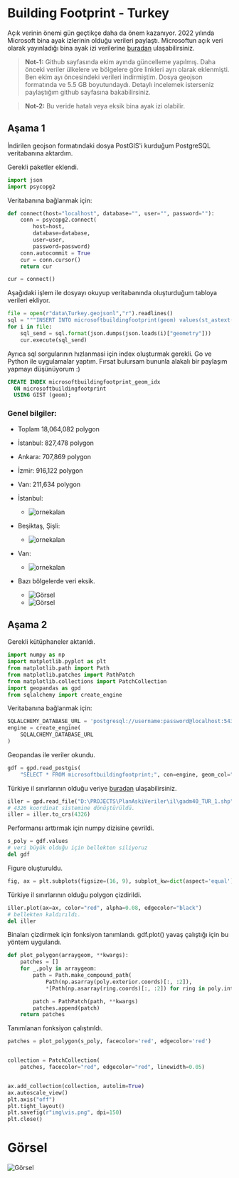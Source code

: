 # Building Footprint - Turkey

Açık verinin önemi gün geçtikçe daha da önem kazanıyor. 2022 yılında Microsoft bina ayak izlerinin olduğu verileri paylaştı.
Microsoftun açık veri olarak yayınladığı bina ayak izi verilerine [buradan](https://github.com/microsoft/GlobalMLBuildingFootprints) ulaşabilirsiniz. 

>  **Not-1:** Github sayfasında ekim ayında güncelleme yapılmış. Daha önceki veriler ülkelere ve bölgelere göre linkleri ayrı olarak eklenmişti. Ben ekim ayı öncesindeki verileri indirmiştim. Dosya geojson formatında ve 5.5 GB boyutundaydı. Detaylı incelemek isterseniz paylaştığım github sayfasına bakabilirsiniz.

>  **Not-2:** Bu veride hatalı veya eksik bina ayak izi olabilir.


## Aşama 1
İndirilen geojson formatındaki dosya PostGIS'i kurduğum PostgreSQL veritabanına aktardım. 

Gerekli paketler eklendi.

```python
import json
import psycopg2
```

Veritabanına bağlanmak için:

```python
def connect(host="localhost", database="", user="", password=""):
    conn = psycopg2.connect(
        host=host,
        database=database,
        user=user,
        password=password)
    conn.autocommit = True
    cur = conn.cursor()
    return cur

cur = connect()
```
Aşağıdaki işlem ile dosyayı okuyup veritabanında oluşturduğum tabloya verileri ekliyor.
```python
file = open(r"data\Turkey.geojsonl","r").readlines()
sql = """INSERT INTO microsoftbuildingfootprint(geom) values(st_astext(ST_GeomFromGeoJSON('{}')))"""
for i in file:
    sql_send = sql.format(json.dumps(json.loads(i)["geometry"]))
    cur.execute(sql_send)
```

Ayrıca sql sorgularının hızlanmasi için index oluşturmak gerekli. Go ve Python ile uygulamalar yaptım. Fırsat bulursam bununla alakalı bir paylaşım yapmayı düşünüyorum :) 
```sql
CREATE INDEX microsoftbuildingfootprint_geom_idx
  ON microsoftbuildingfootprint
  USING GIST (geom);
```

### **Genel bilgiler:**
- Toplam 18,064,082 polygon 
- İstanbul: 827,478 polygon
- Ankara: 707,869 polygon
- İzmir: 916,122 polygon
- Van: 211,634 polygon
- İstanbul:
    - ![ornekalan](./img/istanbul.JPG)

- Beşiktaş, Şişli:
    - ![ornekalan](./img/ornekpolygon.JPG)
- Van:
    - ![ornekalan](./img/van.JPG)
- Bazı bölgelerde veri eksik.
    - ![Görsel](./img/eksik1.JPG)
    - ![Görsel](./img/eksik2.JPG)


## Aşama 2


Gerekli kütüphaneler aktarıldı.

```python
import numpy as np
import matplotlib.pyplot as plt
from matplotlib.path import Path
from matplotlib.patches import PathPatch
from matplotlib.collections import PatchCollection
import geopandas as gpd
from sqlalchemy import create_engine
```
Veritabanına bağlanmak için:
```python
SQLALCHEMY_DATABASE_URL = 'postgresql://username:password@localhost:5432/database'
engine = create_engine(
    SQLALCHEMY_DATABASE_URL
)
``` 

Geopandas ile veriler okundu. 
```python 
gdf = gpd.read_postgis(
    "SELECT * FROM microsoftbuildingfootprint;", con=engine, geom_col="geom")
```

Türkiye il sınırlarının olduğu veriye [buradan](https://gadm.org/download_country.html) ulaşabilirsiniz.

```python 
iller = gpd.read_file("D:\PROJECTS\PlanAskiVeriler\il\gadm40_TUR_1.shp")
# 4326 koordinat sistemine dönüştürüldü.
iller = iller.to_crs(4326)
```
Performansı arttırmak için numpy dizisine çevrildi.

```python
s_poly = gdf.values
# veri büyük olduğu için bellekten siliyoruz
del gdf
```
Figure oluşturuldu.

```python
fig, ax = plt.subplots(figsize=(16, 9), subplot_kw=dict(aspect='equal'))

```
Türkiye il sınırlarının olduğu polygon çizdirildi.
```python
iller.plot(ax=ax, color="red", alpha=0.08, edgecolor="black")
# bellekten kaldırıldı.
del iller
```
Binaları çizdirmek için fonksiyon tanımlandı. gdf.plot() yavaş çalıştığı için bu yöntem uygulandı.


```python
def plot_polygon(arraygeom, **kwargs):
    patches = []
    for _,poly in arraygeom:
        path = Path.make_compound_path(
            Path(np.asarray(poly.exterior.coords)[:, :2]),
            *[Path(np.asarray(ring.coords)[:, :2]) for ring in poly.interiors])

        patch = PathPatch(path, **kwargs)
        patches.append(patch)
    return patches
```


Tanımlanan fonksiyon çalıştırıldı. 

```python
patches = plot_polygon(s_poly, facecolor='red', edgecolor='red')


collection = PatchCollection(
    patches, facecolor="red", edgecolor="red", linewidth=0.05)


ax.add_collection(collection, autolim=True)
ax.autoscale_view()
plt.axis("off")
plt.tight_layout()
plt.savefig(r"img\vis.png", dpi=150)
plt.close()
```

# Görsel



![Görsel](./img/vis.png)